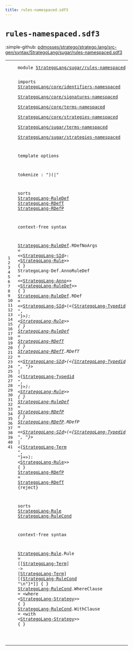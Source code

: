 ```yaml
---
title: rules-namespaced.sdf3
---
```


# `rules-namespaced.sdf3`

:simple-github: [pdmosses/stratego/stratego.lang/src-gen/syntax/StrategoLang/sugar/rules-namespaced.sdf3]

[pdmosses/stratego/stratego.lang/src-gen/syntax/StrategoLang/sugar/rules-namespaced.sdf3]: https://github.com/pdmosses/stratego/blob/master/stratego.lang/src-gen/syntax/StrategoLang/sugar/rules-namespaced.sdf3 "The source file on GitHub"

<div class="sdf3"><table class="highlighttable"><tbody><tr><td class="linenos"><div class="linenodiv"><pre><span></span>1
2
3
4
5
6
7
8
9
10
11
12
13
14
15
16
17
18
19
20
21
22
23
24
25
26
27
28
29
30
31
32
33
34
35
36
37
38
39
40
41
</pre></div></td>
<td class="code"><pre><code><span class="keyword">module</span> <a href="../strategies-namespaced.sdf3#StrategoLang/sugar/rules-namespaced_265_300" id="StrategoLang/sugar/rules-namespaced_7_42" title="Referenced at ../strategies-namespaced.sdf3 line 9">StrategoLang/sugar/rules-namespaced</a>

<span class="keyword">imports</span>
  <a href="../../core/identifiers-namespaced.sdf3#StrategoLang/core/identifiers-namespaced_7_47" id="StrategoLang/core/identifiers-namespaced_54_94" title="Defined at ../../core/identifiers-namespaced.sdf3 line 1">StrategoLang/core/identifiers-namespaced</a>        
  <a href="../../core/signatures-namespaced.sdf3#StrategoLang/core/signatures-namespaced_7_46" id="StrategoLang/core/signatures-namespaced_98_137" title="Defined at ../../core/signatures-namespaced.sdf3 line 1">StrategoLang/core/signatures-namespaced</a>        
  <a href="../../core/terms-namespaced.sdf3#StrategoLang/core/terms-namespaced_7_41" id="StrategoLang/core/terms-namespaced_141_175" title="Defined at ../../core/terms-namespaced.sdf3 line 1">StrategoLang/core/terms-namespaced</a>        
  <a href="../../core/strategies-namespaced.sdf3#StrategoLang/core/strategies-namespaced_7_46" id="StrategoLang/core/strategies-namespaced_179_218" title="Defined at ../../core/strategies-namespaced.sdf3 line 1">StrategoLang/core/strategies-namespaced</a>        
  <a href="../terms-namespaced.sdf3#StrategoLang/sugar/terms-namespaced_7_42" id="StrategoLang/sugar/terms-namespaced_222_257" title="Defined at ../terms-namespaced.sdf3 line 1">StrategoLang/sugar/terms-namespaced</a>        
  <a href="../strategies-namespaced.sdf3#StrategoLang/sugar/strategies-namespaced_7_47" id="StrategoLang/sugar/strategies-namespaced_261_301" title="Defined at ../strategies-namespaced.sdf3 line 1">StrategoLang/sugar/strategies-namespaced</a>

<span class="keyword">template options</span>

  <span class="keyword">tokenize</span> : ")(|"

<span class="keyword">sorts</span> <a href="#StrategoLang-RuleDef_568_588" id="StrategoLang-RuleDef_347_367" title="Referenced at line 21">StrategoLang-RuleDef</a> <a href="#StrategoLang-RDefT_1105_1123" id="StrategoLang-RDefT_368_386" title="Referenced at line 30">StrategoLang-RDefT</a> <a href="#StrategoLang-RDefP_920_938" id="StrategoLang-RDefP_387_405" title="Referenced at line 27">StrategoLang-RDefP</a>

<span class="keyword">context-free syntax</span>

  <a href="#StrategoLang-RuleDef_568_588" id="StrategoLang-RuleDef_430_450" title="Referenced at line 21">StrategoLang-RuleDef</a>.<span class="cons_Constructor"><span id="RDefNoArgs_451_461" title="Not referenced locally, nor via imports">RDefNoArgs</span></span> = &lt;&lt;<a href="../../core/strategies-namespaced.sdf3#StrategoLang-SId_1108_1124" id="StrategoLang-SId_466_482" title="Defined at ../../core/strategies-namespaced.sdf3 line 36">StrategoLang-SId</a>&gt;<span class="cons_String">:</span>
  &lt;<a href="#StrategoLang-Rule_1140_1157" id="StrategoLang-Rule_488_505" title="Defined at line 32, 36">StrategoLang-Rule</a>&gt;&gt; { }
  <span id="StrategoLang-Def_514_530" title="Not referenced locally, nor via imports">StrategoLang-Def</span>.<span class="cons_Constructor"><span id="AnnoRuleDef_531_542" title="Not referenced locally, nor via imports">AnnoRuleDef</span></span> = &lt;&lt;<a href="../../core/strategies-namespaced.sdf3#StrategoLang-Anno_1241_1258" id="StrategoLang-Anno_547_564" title="Defined at ../../core/strategies-namespaced.sdf3 line 40, 44, 45, 46">StrategoLang-Anno</a>+&gt; &lt;<a href="#StrategoLang-RuleDef_347_367" id="StrategoLang-RuleDef_568_588" title="Defined at line 15, 19, 22, 24, 27">StrategoLang-RuleDef</a>&gt;&gt; { }
  <a href="#StrategoLang-RuleDef_568_588" id="StrategoLang-RuleDef_597_617" title="Referenced at line 21">StrategoLang-RuleDef</a>.<span class="cons_Constructor"><span id="RDef_618_622" title="Not referenced locally, nor via imports">RDef</span></span> = &lt;&lt;<a href="../../core/strategies-namespaced.sdf3#StrategoLang-SId_1108_1124" id="StrategoLang-SId_627_643" title="Defined at ../../core/strategies-namespaced.sdf3 line 36">StrategoLang-SId</a>&gt;<span class="cons_String">(</span>&lt;{<a href="../../core/strategies-namespaced.sdf3#StrategoLang-Typedid_1422_1442" id="StrategoLang-Typedid_647_667" title="Defined at ../../core/strategies-namespaced.sdf3 line 48, 52">StrategoLang-Typedid</a> <span class="cons_Lit">", "</span>}*&gt;<span class="cons_String">):</span>
  &lt;<a href="#StrategoLang-Rule_1140_1157" id="StrategoLang-Rule_681_698" title="Defined at line 32, 36">StrategoLang-Rule</a>&gt;&gt; { }
  <a href="#StrategoLang-RuleDef_568_588" id="StrategoLang-RuleDef_707_727" title="Referenced at line 21">StrategoLang-RuleDef</a> = <a href="#StrategoLang-RDefT_368_386" id="StrategoLang-RDefT_730_748" title="Defined at line 15, 25">StrategoLang-RDefT</a> { }
  <a href="#StrategoLang-RDefT_1105_1123" id="StrategoLang-RDefT_755_773" title="Referenced at line 30">StrategoLang-RDefT</a>.<span class="cons_Constructor"><span id="RDefT_774_779" title="Not referenced locally, nor via imports">RDefT</span></span> = &lt;&lt;<a href="../../core/strategies-namespaced.sdf3#StrategoLang-SId_1108_1124" id="StrategoLang-SId_784_800" title="Defined at ../../core/strategies-namespaced.sdf3 line 36">StrategoLang-SId</a>&gt;<span class="cons_String">(</span>&lt;{<a href="../../core/strategies-namespaced.sdf3#StrategoLang-Typedid_1422_1442" id="StrategoLang-Typedid_804_824" title="Defined at ../../core/strategies-namespaced.sdf3 line 48, 52">StrategoLang-Typedid</a> <span class="cons_Lit">", "</span>}*&gt; <span class="cons_String">|</span> &lt;{<a href="../../core/strategies-namespaced.sdf3#StrategoLang-Typedid_1422_1442" id="StrategoLang-Typedid_837_857" title="Defined at ../../core/strategies-namespaced.sdf3 line 48, 52">StrategoLang-Typedid</a> <span class="cons_Lit">", "</span>}*&gt;<span class="cons_String">):</span>
  &lt;<a href="#StrategoLang-Rule_1140_1157" id="StrategoLang-Rule_871_888" title="Defined at line 32, 36">StrategoLang-Rule</a>&gt;&gt; { }
  <a href="#StrategoLang-RuleDef_568_588" id="StrategoLang-RuleDef_897_917" title="Referenced at line 21">StrategoLang-RuleDef</a> = <a href="#StrategoLang-RDefP_387_405" id="StrategoLang-RDefP_920_938" title="Defined at line 15, 28, 30">StrategoLang-RDefP</a> { }
  <a href="#StrategoLang-RDefP_920_938" id="StrategoLang-RDefP_945_963" title="Referenced at line 27">StrategoLang-RDefP</a>.<span class="cons_Constructor"><span id="RDefP_964_969" title="Not referenced locally, nor via imports">RDefP</span></span> = &lt;&lt;<a href="../../core/strategies-namespaced.sdf3#StrategoLang-SId_1108_1124" id="StrategoLang-SId_974_990" title="Defined at ../../core/strategies-namespaced.sdf3 line 36">StrategoLang-SId</a>&gt;<span class="cons_String">(</span>&lt;{<a href="../../core/strategies-namespaced.sdf3#StrategoLang-Typedid_1422_1442" id="StrategoLang-Typedid_994_1014" title="Defined at ../../core/strategies-namespaced.sdf3 line 48, 52">StrategoLang-Typedid</a> <span class="cons_Lit">", "</span>}*&gt; <span class="cons_String">|</span> &lt;{<a href="../../core/terms-namespaced.sdf3#StrategoLang-Term_340_357" id="StrategoLang-Term_1027_1044" title="Defined at ../../core/terms-namespaced.sdf3 line 15, 19, 20, 21, 22">StrategoLang-Term</a> <span class="cons_Lit">", "</span>}+&gt;<span class="cons_String">):</span>
  &lt;<a href="#StrategoLang-Rule_1140_1157" id="StrategoLang-Rule_1058_1075" title="Defined at line 32, 36">StrategoLang-Rule</a>&gt;&gt; { }
  <a href="#StrategoLang-RDefP_920_938" id="StrategoLang-RDefP_1084_1102" title="Referenced at line 27">StrategoLang-RDefP</a> = <a href="#StrategoLang-RDefT_368_386" id="StrategoLang-RDefT_1105_1123" title="Defined at line 15, 25">StrategoLang-RDefT</a> {<span class="keyword">reject</span>}

<span class="keyword">sorts</span> <a href="#StrategoLang-Rule_1058_1075" id="StrategoLang-Rule_1140_1157" title="Referenced at line 29; ../strategies-namespaced.sdf3 line 74">StrategoLang-Rule</a> <a href="#StrategoLang-RuleCond_1277_1298" id="StrategoLang-RuleCond_1158_1179" title="Referenced at line 37">StrategoLang-RuleCond</a>

<span class="keyword">context-free syntax</span>

  <a href="#StrategoLang-Rule_1058_1075" id="StrategoLang-Rule_1204_1221" title="Referenced at line 29; ../strategies-namespaced.sdf3 line 74">StrategoLang-Rule</a>.<span class="cons_Constructor"><span id="Rule_1222_1226" title="Not referenced locally, nor via imports">Rule</span></span> = [[<a href="../../core/terms-namespaced.sdf3#StrategoLang-Term_340_357" id="StrategoLang-Term_1231_1248" title="Defined at ../../core/terms-namespaced.sdf3 line 15, 19, 20, 21, 22">StrategoLang-Term</a>] <span class="cons_String">-&gt;</span> [<a href="../../core/terms-namespaced.sdf3#StrategoLang-Term_340_357" id="StrategoLang-Term_1254_1271" title="Defined at ../../core/terms-namespaced.sdf3 line 15, 19, 20, 21, 22">StrategoLang-Term</a>]
  [{<a href="#StrategoLang-RuleCond_1158_1179" id="StrategoLang-RuleCond_1277_1298" title="Defined at line 32, 38, 40">StrategoLang-RuleCond</a> <span class="cons_Lit">"\n"</span>}*]] { }
  <a href="#StrategoLang-RuleCond_1277_1298" id="StrategoLang-RuleCond_1314_1335" title="Referenced at line 37">StrategoLang-RuleCond</a>.<span class="cons_Constructor"><span id="WhereClause_1336_1347" title="Not referenced locally, nor via imports">WhereClause</span></span> = &lt;<span class="cons_String">where</span>
  &lt;<a href="../../core/strategies-namespaced.sdf3#StrategoLang-Strategy_1553_1574" id="StrategoLang-Strategy_1360_1381" title="Defined at ../../core/strategies-namespaced.sdf3 line 54, 58, 59, 60, 61, 62, 63, 64, 65, 66, 67, 68, 69, 70, 72, 77, 78, 79">StrategoLang-Strategy</a>&gt;&gt; { }
  <a href="#StrategoLang-RuleCond_1277_1298" id="StrategoLang-RuleCond_1390_1411" title="Referenced at line 37">StrategoLang-RuleCond</a>.<span class="cons_Constructor"><span id="WithClause_1412_1422" title="Not referenced locally, nor via imports">WithClause</span></span> = &lt;<span class="cons_String">with</span>
  &lt;<a href="../../core/strategies-namespaced.sdf3#StrategoLang-Strategy_1553_1574" id="StrategoLang-Strategy_1434_1455" title="Defined at ../../core/strategies-namespaced.sdf3 line 54, 58, 59, 60, 61, 62, 63, 64, 65, 66, 67, 68, 69, 70, 72, 77, 78, 79">StrategoLang-Strategy</a>&gt;&gt; { }

</code></pre></td></tr></tbody></table></div>